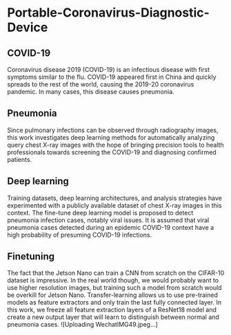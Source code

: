 # Portable-Coronavirus-Diagnostic-Device
## COVID-19
Coronavirus disease 2019 (COVID-19) is an infectious disease with first symptoms similar to the flu. COVID-19 appeared first in China and quickly spreads to the rest of the world, causing the 2019-20 coronavirus pandemic. In many cases, this disease causes pneumonia. 
## Pneumonia
Since pulmonary infections can be observed through radiography images, this work investigates deep learning methods for automatically analyzing query chest X-ray images with the hope of bringing precision tools to health professionals towards screening the COVID-19 and diagnosing confirmed patients.
## Deep learning
Training datasets, deep learning architectures, and analysis strategies have experimented with a publicly available dataset of chest X-ray images in this context. The fine-tune deep learning model is proposed to detect pneumonia infection cases, notably viral issues. It is assumed that viral pneumonia cases detected during an epidemic COVID-19 context have a high probability of presuming COVID-19 infections.
## Finetuning
The fact that the Jetson Nano can train a CNN from scratch on the CIFAR-10 dataset is impressive. In the real world though, we would probably want to use higher resolution images, but training such a model from scratch would be overkill for Jetson Nano. Transfer-learning allows us to use pre-trained models as feature extractors and only train the last fully connected layer. In this work, we freeze all feature extraction layers of a ResNet18 model and create a new output layer that will learn to distinguish between normal and pneumonia cases.
![Uploading WechatIMG49.jpeg…]
